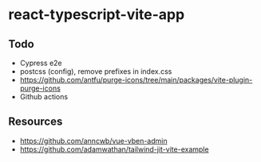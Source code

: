 # react-typescript-vite-app

## Todo

-   Cypress e2e
-   postcss (config), remove prefixes in index.css
-   https://github.com/antfu/purge-icons/tree/main/packages/vite-plugin-purge-icons
-   Github actions

## Resources

-   https://github.com/anncwb/vue-vben-admin
-   https://github.com/adamwathan/tailwind-jit-vite-example
